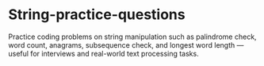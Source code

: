 # String-practice-questions
Practice coding problems on string manipulation such as palindrome check, word count, anagrams, subsequence check, and longest word length — useful for interviews and real-world text processing tasks.
